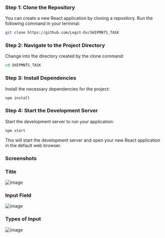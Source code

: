 ### Step 1: Clone the Repository

You can create a new React application by cloning a repository. Run the following command in your terminal:

```sh
git clone https://github.com/Legit-Ox/SHIPMNTS_TASK
```

### Step 2: Navigate to the Project Directory

Change into the directory created by the clone command:

```sh
cd SHIPMNTS_TASK
```

### Step 3: Install Dependencies

Install the necessary dependencies for the project:

```sh
npm install
```

### Step 4: Start the Development Server

Start the development server to run your application:

```sh
npm start
```

This will start the development server and open your new React application in the default web browser.

### Screenshots

### Title
![image](https://github.com/user-attachments/assets/ee201542-9f1c-442a-8658-9d85477a8443)

### Input Field
![image](https://github.com/user-attachments/assets/ebb7492f-e5ed-4cb9-a20a-02ee1b86a5bc)

### Types of Input
![image](https://github.com/user-attachments/assets/7f621619-34c7-4409-9dce-a391d3b46e98)


